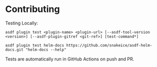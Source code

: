 # Contributing

Testing Locally:

```shell
asdf plugin test <plugin-name> <plugin-url> [--asdf-tool-version <version>] [--asdf-plugin-gitref <git-ref>] [test-command*]

asdf plugin test helm-docs https://github.com/snakeice/asdf-helm-docs.git "helm-docs --help"
```

Tests are automatically run in GitHub Actions on push and PR.
